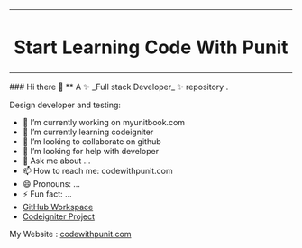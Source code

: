 <table width="100%">
  <tr>
     <td>
      <h1>Start Learning Code With Punit</h1>
    </td>
  </tr>
</table>
### Hi there 👋
** A ✨ _Full stack Developer_ ✨ repository .

Design developer and testing:

- 🔭 I’m currently working on myunitbook.com 
- 🌱 I’m currently learning codeigniter 
- 👯 I’m looking to collaborate on github
- 🤔 I’m looking for help with developer 
- 💬 Ask me about ...
- 📫 How to reach me: codewithpunit.com
- 😄 Pronouns: ...
- ⚡ Fun fact: ...
- <a href="https://codewithpunit.github.io" target="_blank">GitHub Workspace</a>
- <a href="https://codeigniter.codewithpunit.com">Codeigniter Project</a>

My Website : <a href="https://codewithpunit.com">codewithpunit.com</a>


